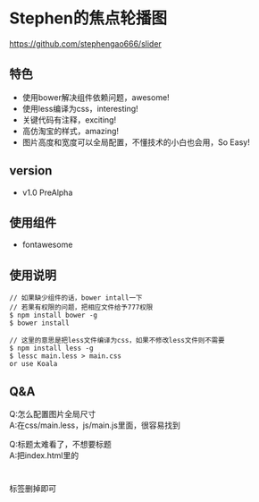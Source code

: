 # Stephen的焦点轮播图
<https://github.com/stephengao666/slider>

## 特色
- 使用bower解决组件依赖问题，awesome!
- 使用less编译为css，interesting!
- 关键代码有注释，exciting!
- 高仿淘宝的样式，amazing!
- 图片高度和宽度可以全局配置，不懂技术的小白也会用，So Easy!

## version
- v1.0 PreAlpha

## 使用组件
- fontawesome

## 使用说明
``` 
// 如果缺少组件的话，bower intall一下
// 若果有权限的问题，把相应文件给予777权限
$ npm install bower -g
$ bower install

// 这里的意思是把less文件编译为css，如果不修改less文件则不需要
$ npm install less -g
$ lessc main.less > main.css
or use Koala
```

## Q&A
Q:怎么配置图片全局尺寸  
A:在css/main.less，js/main.js里面，很容易找到

Q:标题太难看了，不想要标题  
A:把index.html里的<h1></h1>标签删掉即可









